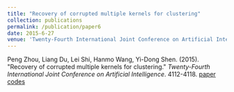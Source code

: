 ```yaml
---
title: "Recovery of corrupted multiple kernels for clustering"
collection: publications
permalink: /publication/paper6
date: 2015-6-27
venue: 'Twenty-Fourth International Joint Conference on Artificial Intelligence'
---
```

Peng Zhou, Liang Du, Lei Shi, Hanmo Wang, Yi-Dong Shen. (2015). &quot;Recovery of corrupted multiple kernels for clustering.&quot; <i>Twenty-Fourth International Joint Conference on Artificial Intelligence</i>. 4112-4118. [paper](http://Doctor-Nobody.github.io/papers/IJCAI2015-576.pdf) [codes](http://Doctor-Nobody.github.io/codes/RMKC.rar)